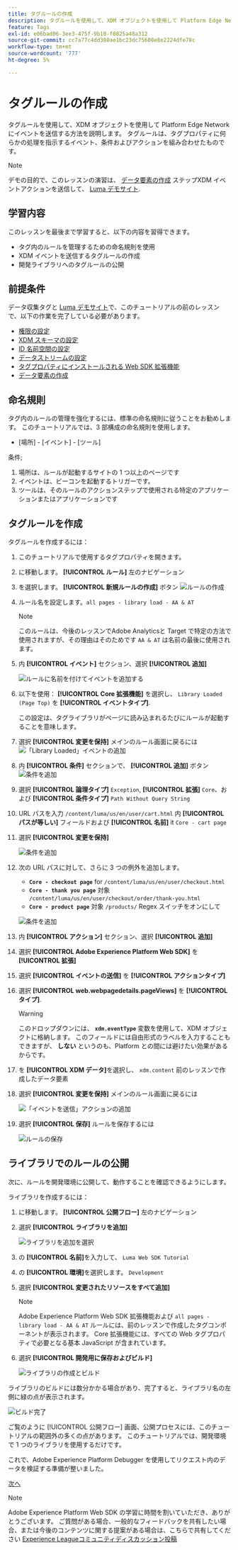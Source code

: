 ```yaml
---
title: タグルールの作成
description: タグルールを使用して、XDM オブジェクトを使用して Platform Edge Network にイベントを送信する方法を説明します。 このレッスンは、「 Adobe Experience Cloudと Web SDK の実装」チュートリアルの一部です。
feature: Tags
exl-id: e06bad06-3ee3-475f-9b10-f0825a48a312
source-git-commit: cc7a77c4dd380ae1bc23dc75608e8e2224dfe78c
workflow-type: tm+mt
source-wordcount: '777'
ht-degree: 5%

---
```


# タグルールの作成

タグルールを使用して、XDM オブジェクトを使用して Platform Edge Network にイベントを送信する方法を説明します。 タグルールは、タグプロパティに何らかの処理を指示するイベント、条件およびアクションを組み合わせたものです。

>[!NOTE]
>
> デモの目的で、このレッスンの演習は、 [データ要素の作成](create-data-elements.md) ステップXDM イベントアクションを送信して、 [Luma デモサイト](https://luma.enablementadobe.com/content/luma/us/en.html).


## 学習内容

このレッスンを最後まで学習すると、以下の内容を習得できます。

* タグ内のルールを管理するための命名規則を使用
* XDM イベントを送信するタグルールの作成
* 開発ライブラリへのタグルールの公開


## 前提条件

データ収集タグと [Luma デモサイト](https://luma.enablementadobe.com/content/luma/us/en.html)で、このチュートリアルの前のレッスンで、以下の作業を完了している必要があります。

* [権限の設定](configure-permissions.md)
* [XDM スキーマの設定](configure-schemas.md)
* [ID 名前空間の設定](configure-identities.md)
* [データストリームの設定](configure-datastream.md)
* [タグプロパティにインストールされる Web SDK 拡張機能](install-web-sdk.md)
* [データ要素の作成](create-data-elements.md)

## 命名規則

タグ内のルールの管理を強化するには、標準の命名規則に従うことをお勧めします。 このチュートリアルでは、3 部構成の命名規則を使用します。

* [場所] - [イベント] - [ツール]

条件;

1. 場所は、ルールが起動するサイトの 1 つ以上のページです
1. イベントは、ビーコンを起動するトリガーです。
1. ツールは、そのルールのアクションステップで使用される特定のアプリケーションまたはアプリケーションです


## タグルールを作成

タグルールを作成するには：

1. このチュートリアルで使用するタグプロパティを開きます。
1. に移動します。 **[!UICONTROL ルール]** 左のナビゲーション
1. を選択します。 **[!UICONTROL 新規ルールの作成]** ボタン
   ![ルールの作成](assets/rules-create.png)
1. ルール名を設定します。`all pages - library load - AA & AT`

   >[!NOTE]
   >
   > このルールは、今後のレッスンでAdobe Analyticsと Target で特定の方法で使用されますが、その理由はそのためです `AA & AT` は名前の最後に使用されます。

1. 内 **[!UICONTROL イベント]** セクション、選択 **[!UICONTROL 追加]**

   ![ルールに名前を付けてイベントを追加する](assets/rule-name.png)
1. 以下を使用： **[!UICONTROL Core 拡張機能]** を選択し、 `Library Loaded (Page Top)` を **[!UICONTROL イベントタイプ]**.

   この設定は、タグライブラリがページに読み込まれるたびにルールが起動することを意味します。
1. 選択 **[!UICONTROL 変更を保持]** メインのルール画面に戻るには
   ![「Library Loaded」イベントの追加](assets/rule-event-pagetop.png)
1. 内 **[!UICONTROL 条件]** セクションで、 **[!UICONTROL 追加]** ボタン
   ![条件を追加](assets/rules-add-conditions.png)
1. 選択 **[!UICONTROL 論理タイプ]** `Exception`, **[!UICONTROL 拡張]** `Core`、および **[!UICONTROL 条件タイプ]** `Path Without Query String`
1. URL パスを入力 `/content/luma/us/en/user/cart.html` 内 **[!UICONTROL パスが等しい]** フィールドおよび **[!UICONTROL 名前]** it `Core - cart page`
1. 選択 **[!UICONTROL 変更を保持]**

   ![条件を追加](assets/rule-condition-exception.png)
1. 次の URL パスに対して、さらに 3 つの例外を追加します。

   * **`Core - checkout page`** for `/content/luma/us/en/user/checkout.html`
   * **`Core - thank you page`** 対象 `/content/luma/us/en/user/checkout/order/thank-you.html`
   * **`Core - product page`** 対象 `/products/` Regex スイッチをオンにして

   ![条件を追加](assets/rule-condition-exception-all.png)

1. 内 **[!UICONTROL アクション]** セクション、選択 **[!UICONTROL 追加]**
1. 選択 **[!UICONTROL Adobe Experience Platform Web SDK]** を **[!UICONTROL 拡張]**
1. 選択 **[!UICONTROL イベントの送信]** を **[!UICONTROL アクションタイプ]**
1. 選択 **[!UICONTROL web.webpagedetails.pageViews]** を **[!UICONTROL タイプ]**.

   >[!WARNING]
   >
   > このドロップダウンには、 **`xdm.eventType`** 変数を使用して、XDM オブジェクトに格納します。 このフィールドには自由形式のラベルを入力することもできますが、 **しない** というのも、Platform との間には避けたい効果があるからです。

1. を **[!UICONTROL XDM データ]**&#x200B;を選択し、 `xdm.content` 前のレッスンで作成したデータ要素
1. 選択 **[!UICONTROL 変更を保持]** メインのルール画面に戻るには

   ![「イベントを送信」アクションの追加](assets/rule-set-action-xdm.png)
1. 選択 **[!UICONTROL 保存]** ルールを保存するには

   ![ルールの保存](assets/rule-save.png)

## ライブラリでのルールの公開

次に、ルールを開発環境に公開して、動作することを確認できるようにします。

ライブラリを作成するには：

1. に移動します。 **[!UICONTROL 公開フロー]** 左のナビゲーション
1. 選択 **[!UICONTROL ライブラリを追加]**

   ![ライブラリを追加を選択](assets/rule-publish-library.png)
1. の **[!UICONTROL 名前]**&#x200B;を入力して、 `Luma Web SDK Tutorial`
1. の **[!UICONTROL 環境]**&#x200B;を選択します。 `Development`
1. 選択  **[!UICONTROL 変更されたリソースをすべて追加]**

   >[!NOTE]
   >
   >    Adobe Experience Platform Web SDK 拡張機能および `all pages - library load - AA & AT` ルールには、前のレッスンで作成したタグコンポーネントが表示されます。 Core 拡張機能には、すべての Web タグプロパティで必要となる基本 JavaScript が含まれています。

1. 選択 **[!UICONTROL 開発用に保存およびビルド]**

   ![ライブラリの作成とビルド](assets/rule-publish-add-all-changes.png)

ライブラリのビルドには数分かかる場合があり、完了すると、ライブラリ名の左側に緑の点が表示されます。

![ビルド完了](assets/rule-publish-success.png)

ご覧のように [!UICONTROL 公開フロー] 画面、公開プロセスには、このチュートリアルの範囲外の多くの点があります。 このチュートリアルでは、開発環境で 1 つのライブラリを使用するだけです。

これで、Adobe Experience Platform Debugger を使用してリクエスト内のデータを検証する準備が整いました。

[次へ ](validate-with-debugger.md)

>[!NOTE]
>
>Adobe Experience Platform Web SDK の学習に時間を割いていただき、ありがとうございます。 ご質問がある場合、一般的なフィードバックを共有したい場合、または今後のコンテンツに関する提案がある場合は、こちらで共有してください [Experience Leagueコミュニティディスカッション投稿](https://experienceleaguecommunities.adobe.com/t5/adobe-experience-platform-launch/tutorial-discussion-implement-adobe-experience-cloud-with-web/td-p/444996)
